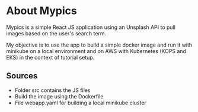 
# About Mypics
Mypics is a simple React JS application using an Unsplash API to pull images based on the user's search term.

My objective is to use the app to build a simple docker image and run it with minikube on a local environment and on AWS with Kubernetes (KOPS and EKS) in the context of tutorial setup.

## Sources
- Folder src contains the JS files
- Build the image using the Dockerfile 
- File webapp.yaml for building a local minikube cluster



